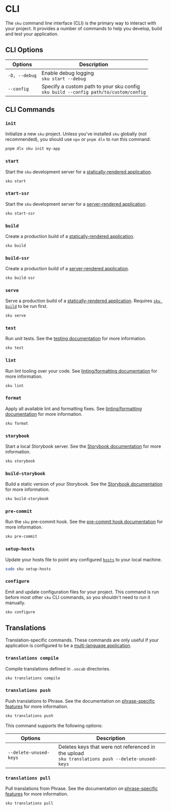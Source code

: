 # CLI

The `sku` command line interface (CLI) is the primary way to interact with your project. It provides a number of commands to help you develop, build and test your application.

## CLI Options

| Options       | Description                                                                              |
| ------------- | ---------------------------------------------------------------------------------------- |
| `-D, --debug` | Enable debug logging <br> `sku start --debug`                                            |
| `--config`    | Specify a custom path to your sku config <br> `sku build --config path/to/custom/config` |

## CLI Commands

### `init`

Initialize a new `sku` project.
Unless you've installed `sku` globally (not recommended), you should use `npx` or `pnpm dlx` to run this command:

```sh
pnpm dlx sku init my-app
```

### `start`

Start the `sku` development server for a [statically-rendered application][static rendering].

```sh
sku start
```

[static rendering]: ./docs/building-the-app.md#render

### `start-ssr`

Start the `sku` development server for a [server-rendered application][server rendering].

```sh
sku start-ssr
```

[server rendering]: ./docs/building-the-app.md#server

### `build`

Create a production build of a [statically-rendered application][static rendering].

```sh
sku build
```

[static rendering]: ./docs/building-the-app.md#render

### `build-ssr`

Create a production build of a [server-rendered application][server rendering].

```sh
sku build-ssr
```

[server rendering]: ./docs/building-the-app.md#server

### `serve`

Serve a production build of a [statically-rendered application][static rendering].
Requires [`sku build`] to be run first.

```sh
sku serve
```

[`sku build`]: #sku-build

### `test`

Run unit tests.
See the [testing documentation] for more information.

```sh
sku test
```

[testing documentation]: ./docs/testing.md

### `lint`

Run lint tooling over your code.
See [linting/formatting documentation] for more information.

```sh
sku lint
```

[linting/formatting documentation]: ./docs/linting.md

### `format`

Apply all available lint and formatting fixes.
See [linting/formatting documentation] for more information.

```sh
sku format
```

[linting/formatting documentation]: ./docs/linting.md

### `storybook`

Start a local Storybook server.
See the [Storybook documentation] for more information.

```sh
sku storybook
```

### `build-storybook`

Build a static version of your Storybook.
See the [Storybook documentation] for more information.

```sh
sku build-storybook
```

[Storybook documentation]: ./docs/storybook.md

### `pre-commit`

Run the `sku` pre-commit hook.
See the [pre-commit hook documentation] for more information.

```sh
sku pre-commit
```

[pre-commit hook documentation]: ./docs/extra-features.md#pre-commit-hook

### `setup-hosts`

Update your hosts file to point any configured [`hosts`] to your local machine.

```sh
sudo sku setup-hosts
```

[`hosts`]: ./docs/configuration.md#hosts

### `configure`

Emit and update configuration files for your project.
This command is run before most other `sku` CLI commands, so you shouldn't need to run it manually.

```sh
sku configure
```

## Translations

Translation-specific commands.
These commands are only useful if your application is configured to be a [multi-language application].

[multi-language application]: ./docs/multi-language-applications.md

### `translations compile`

Compile translations defined in `.vocab` directories.

```sh
sku translations compile
```

### `translations push`

Push translations to Phrase.
See the documentation on [phrase-specific features] for more information.

```sh
sku translations push
```

This command supports the following options:

| Options                | Description                                                                                           |
| ---------------------- | ----------------------------------------------------------------------------------------------------- |
| `--delete-unused-keys` | Deletes keys that were not referenced in the upload <br> `sku translations push --delete-unused-keys` |

[phrase-specific features]: ./docs/multi-language-applications.md#phrase-specific-features

### `translations pull`

Pull translations from Phrase.
See the documentation on [phrase-specific features] for more information.

```sh
sku translations pull
```

[phrase-specific features]: ./docs/multi-language-applications.md#phrase-specific-features
